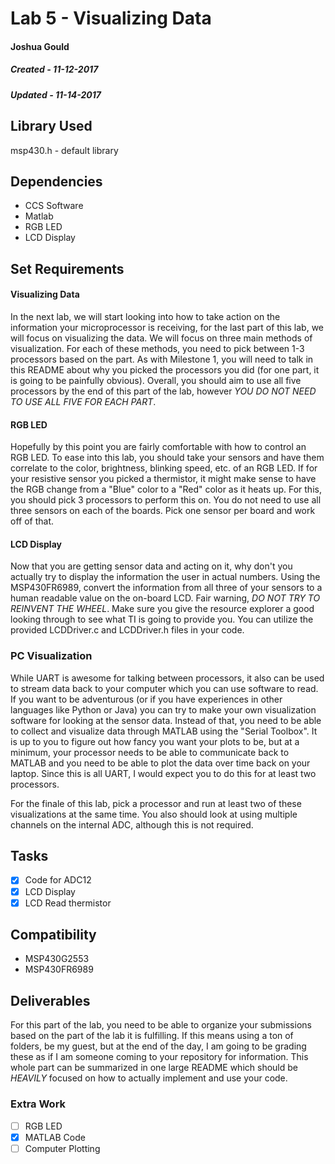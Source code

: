 # Lab 5 - Visualizing Data
#### Joshua Gould
##### Created - 11-12-2017
##### Updated - 11-14-2017

## Library Used
msp430.h - default library

## Dependencies
* CCS Software
* Matlab
* RGB LED
* LCD Display 


## Set Requirements

#### Visualizing Data
In the next lab, we will start looking into how to take action on the information your microprocessor is receiving, for the last part of this lab, we will focus on visualizing the data. We will focus on three main methods of visualization. For each of these methods, you need to pick between 1-3 processors based on the part. As with Milestone 1, you will need to talk in this README about why you picked the processors you did (for one part, it is going to be painfully obvious). Overall, you should aim to use all five processors by the end of this part of the lab, however _YOU DO NOT NEED TO USE ALL FIVE FOR EACH PART_.

#### RGB LED
Hopefully by this point you are fairly comfortable with how to control an RGB LED. To ease into this lab, you should take your sensors and have them correlate to the color, brightness, blinking speed, etc. of an RGB LED. If for your resistive sensor you picked a thermistor, it might make sense to have the RGB change from a "Blue" color to a "Red" color as it heats up. For this, you should pick 3 processors to perform this on. You do not need to use all three sensors on each of the boards. Pick one sensor per board and work off of that.

#### LCD Display
Now that you are getting sensor data and acting on it, why don't you actually try to display the information the user in actual numbers. Using the MSP430FR6989, convert the information from all three of your sensors to a human readable value on the on-board LCD. Fair warning, *DO NOT TRY TO REINVENT THE WHEEL*. Make sure you give the resource explorer a good looking through to see what TI is going to provide you. You can utilize the provided LCDDriver.c and LCDDriver.h files in your code.

### PC Visualization
While UART is awesome for talking between processors, it also can be used to stream data back to your computer which you can use software to read. If you want to be adventurous (or if you have experiences in other languages like Python or Java) you can try to make your own visualization software for looking at the sensor data. Instead of that, you need to be able to collect and visualize data through MATLAB using the "Serial Toolbox". It is up to you to figure out how fancy you want your plots to be, but at a minimum, your processor needs to be able to communicate back to MATLAB and you need to be able to plot the data over time back on your laptop. Since this is all UART, I would expect you to do this for at least two processors.

For the finale of this lab, pick a processor and run at least two of these visualizations at the same time. You also should look at using multiple channels on the internal ADC, although this is not required.

## Tasks
* [x] Code for ADC12
* [x] LCD Display
* [x] LCD Read thermistor

## Compatibility
* MSP430G2553
* MSP430FR6989

## Deliverables
For this part of the lab, you need to be able to organize your submissions based on the part of the lab it is fulfilling. If this means using a ton of folders, be my guest, but at the end of the day, I am going to be grading these as if I am someone coming to your repository for information. This whole part can be summarized in one large README which should be *HEAVILY* focused on how to actually implement and use your code. 

### Extra Work
* [ ] RGB LED
* [x] MATLAB Code
* [ ] Computer Plotting
